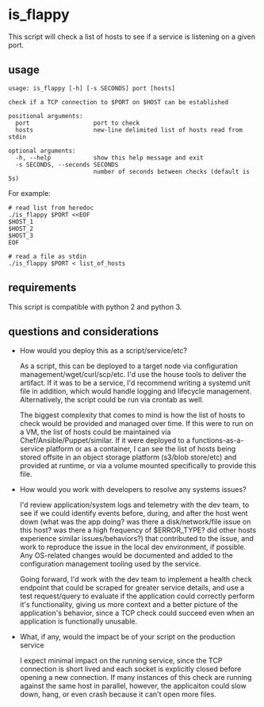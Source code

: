 # is_flappy
This script will check a list of hosts to see if a service is listening on a given port.

## usage
```
usage: is_flappy [-h] [-s SECONDS] port [hosts]

check if a TCP connection to $PORT on $HOST can be established

positional arguments:
  port                  port to check
  hosts                 new-line delimited list of hosts read from stdin

optional arguments:
  -h, --help            show this help message and exit
  -s SECONDS, --seconds SECONDS
                        number of seconds between checks (default is 5s)

```

For example:

```
# read list from heredoc
./is_flappy $PORT <<EOF
$HOST_1
$HOST_2
$HOST_3
EOF
```

```
# read a file as stdin
./is_flappy $PORT < list_of_hosts
```

## requirements
This script is compatible with python 2 and python 3.


## questions and considerations
* How would you deploy this as a script/service/etc?

    As a script, this can be deployed to a target node via configuration management/wget/curl/scp/etc. I'd use the house tools to deliver the artifact. If it was to be a service, I'd recommend writing a systemd unit file in addition, which would handle logging and lifecycle management. Alternatively, the script could be run via crontab as well.

    The biggest complexity that comes to mind is how the list of hosts to check would be provided and managed over time. If this were to run on a VM, the list of hosts could be maintained via Chef/Ansible/Puppet/similar. If it were deployed to a functions-as-a-service platform or as a container, I can see the list of hosts being stored offsite in an object storage platform (s3/blob store/etc) and provided at runtime, or via a volume mounted specifically to provide this file.

* How would you work with developers to resolve any systems issues?

    I'd review application/system logs and telemetry with the dev team, to see if we could identify events before, during, and after the host went down (what was the app doing? was there a disk/network/file issue on this host? was there a high frequency of $ERROR_TYPE? did other hosts experience similar issues/behaviors?) that contributed to the issue, and work to reproduce the issue in the local dev environment, if possible. Any OS-related changes would be documented and added to the configuration management tooling used by the service.

    Going forward, I'd work with the dev team to implement a health check endpoint that could be scraped for greater service details, and use a test request/query to evaluate if the application could correctly perform it's functionality, giving us more context and a better picture of the application's behavior, since a TCP check could succeed even when an application is functionally unusable.

* What, if any, would the impact be of your script on the production service

    I expect minimal impact on the running service, since the TCP connection is short lived and each socket is explicitly closed before opening a new connection. If many instances of this check are running against the same host in parallel, however, the applicaiton could slow down, hang, or even crash because it can't open more files. 
